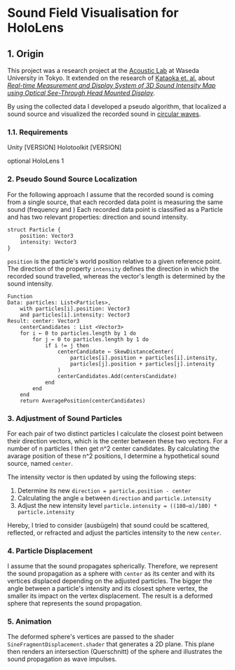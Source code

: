 # Sound Field Visualisation for HoloLens

## 1. Origin

This project was a research project at the [Acoustic Lab](http://www.acoust.ias.sci.waseda.ac.jp/) at Waseda University in Tokyo.
It extended on the research of [Kataoka et. al.](http://contents.acoust.ias.sci.waseda.ac.jp/publications/ACM/2018/SIGGRAPHASIA-kataoka-2018Dec.pdf) about [*Real-time Measurement and Display System of 3D Sound Intensity Map using Optical See-Through Head Mounted Display*](https://www.youtube.com/watch?v=xOXdfPGw3rA).

By using the collected data I developed a pseudo algorithm, that localized a sound source and visualized the recorded sound in [circular waves](https://www.youtube.com/playlist?list=PL16zWJuXWCiwZhqUBcDZxl4h0IGznKrt-).

### 1.1. Requirements

Unity [VERSION]
Holotoolkit [VERSION]

optional
HoloLens 1

### 2. Pseudo Sound Source Localization

For the following approach I assume that the recorded sound is coming from a single source, that each recorded data point is measuring the same sound (frequency and )
Each recorded data point is classified as a Particle and has two relevant properties: direction and sound intensity.
```
struct Particle {
	position: Vector3
	intensity: Vector3
}

```
```position``` is the particle's world position relative to a given reference point.
The direction of the property ```intensity``` defines the direction in which the recorded sound travelled, whereas the vector's length is determined by the sound intensity.

```
Function 
Data: particles: List<Particles>,
	with particles[i].position: Vector3
	and particles[i].intensity: Vector3
Result: center: Vector3
	centerCandidates : List <Vector3>
	for i ← 0 to particles.length by 1 do
		for j ← 0 to particles.length by 1 do
			if i != j then
				centerCandidate ← SkewDistanceCenter(
					particles[i].position + particles[i].intensity,
					particles[j].position + particles[j].intensity
				)
		 		centerCandidates.Add(centersCandidate)
			end
		end
	end
 	return AveragePosition(centerCandidates)
```

### 3. Adjustment of Sound Particles

For each pair of two distinct particles I calculate the closest point between their direction vectors, which is the center between these two vectors.
For a number of n particles I then get n^2 center candidates.
By calculating the avarage position of these n^2 positions, I determine a hypothetical sound source, named ```center```.

The intensity vector is then updated by using the following steps:
1. Determine its new ```direction = particle.position - center```
2. Calculating the angle ```α``` between ```direction``` and  ```particle.intensity``` 
3. Adjust the new intensity level ```particle.intensity = ((180−α)/180) * particle.intensity```

Hereby, I tried to consider (ausbügeln) that sound could be scattered, reflected, or refracted and adjust the particles intensity to the new ```center```.

### 4. Particle Displacement

I assume that the sound propagates spherically.
Therefore, we represent the sound propagation as a sphere with ```center``` as its center and with its vertices displaced depending on the adjusted particles.
The bigger the angle between a particle's intensity and its closest sphere vertex, the smaller its impact on the vertex displacement.
The result is a deformed sphere that represents the sound propagation.


### 5. Animation

The deformed sphere's vertices are passed to the shader ```SineFragmentDisplacement.shader``` that generates a 2D plane.
This plane then renders an intersection (Querschnitt) of the sphere and illustrates the sound propagation as wave impulses.
